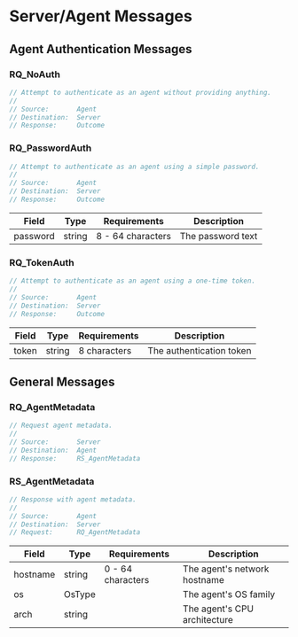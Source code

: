 # Server/Agent Messages

## Agent Authentication Messages
### RQ_NoAuth

```java
// Attempt to authenticate as an agent without providing anything.
//
// Source:       Agent
// Destination:  Server
// Response:     Outcome
```

### RQ_PasswordAuth

```java
// Attempt to authenticate as an agent using a simple password.
//
// Source:       Agent
// Destination:  Server
// Response:     Outcome
```

| Field            | Type       | Requirements              | Description                                              |
|------------------|------------|---------------------------|----------------------------------------------------------|
| password         | string     | 8 - 64 characters         | The password text                                        |

### RQ_TokenAuth

```java
// Attempt to authenticate as an agent using a one-time token.
//
// Source:       Agent
// Destination:  Server
// Response:     Outcome
```

| Field            | Type       | Requirements              | Description                                              |
|------------------|------------|---------------------------|----------------------------------------------------------|
| token            | string     | 8 characters              | The authentication token                                 |

## General Messages
### RQ_AgentMetadata

```java
// Request agent metadata.
//
// Source:       Server
// Destination:  Agent
// Response:     RS_AgentMetadata
```

### RS_AgentMetadata

```java
// Response with agent metadata.
//
// Source:       Agent
// Destination:  Server
// Request:      RQ_AgentMetadata
```

| Field            | Type       | Requirements              | Description                                              |
|------------------|------------|---------------------------|----------------------------------------------------------|
| hostname         | string     | 0 - 64 characters         | The agent's network hostname                             |
| os               | OsType     |                           | The agent's OS family                                    |
| arch             | string     |                           | The agent's CPU architecture                             |
